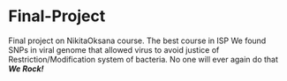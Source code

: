 # Final-Project
Final project on NikitaOksana course. The best course in ISP 
We found SNPs in viral genome that allowed virus to avoid justice of Restriction/Modification system of bacteria. No one will ever again do that
***We Rock!***
